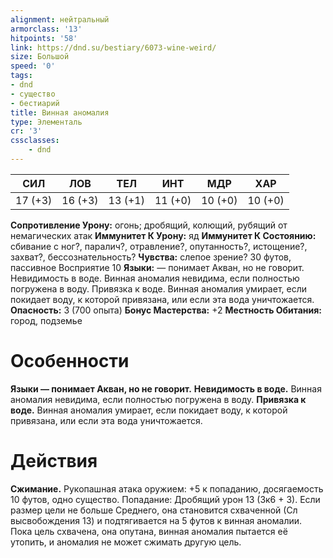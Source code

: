 ```yaml
---
alignment: нейтральный
armorclass: '13'
hitpoints: '58'
link: https://dnd.su/bestiary/6073-wine-weird/
size: Большой
speed: '0'
tags:
- dnd
- существо
- бестиарий
title: Винная аномалия
type: Элементаль
cr: '3'
cssclasses:
    - dnd
---
```



| СИЛ | ЛОВ | ТЕЛ | ИНТ | МДР | ХАР |
|---|---|---|---|---|---|
| 17 (+3) | 16 (+3) | 13 (+1) | 11 (+0) | 10 (+0) | 10 (+0) |
**Сопротивление Урону:** огонь; дробящий, колющий, рубящий от немагических атак
**Иммунитет К Урону:** яд
**Иммунитет К Состоянию:** сбивание с ног?, паралич?, отравление?, опутанность?, истощение?, захват?, бессознательность?
**Чувства:** слепое зрение? 30 футов, пассивное Восприятие 10
**Языки:** — понимает Акван, но не говорит.
Невидимость в воде. Винная аномалия невидима, если полностью погружена в воду.
Привязка к воде. Винная аномалия умирает, если покидает воду, к которой привязана, или если эта вода уничтожается.
**Опасность:** 3 (700 опыта)
**Бонус Мастерства:** +2
**Местность Обитания:** город, подземье


# Особенности
**Языки — понимает Акван, но не говорит.** 
**Невидимость в воде.** Винная аномалия невидима, если полностью погружена в воду.
**Привязка к воде.** Винная аномалия умирает, если покидает воду, к которой привязана, или если эта вода уничтожается.


# Действия
**Сжимание.** Рукопашная атака оружием: +5 к попаданию, досягаемость 10 футов, одно существо. Попадание: Дробящий урон 13 (3к6 + 3). Если размер цели не больше Среднего, она становится схваченной (Сл высвобождения 13) и подтягивается на 5 футов к винная аномалии. Пока цель схвачена, она опутана, винная аномалия пытается её утопить, и аномалия не может сжимать другую цель.